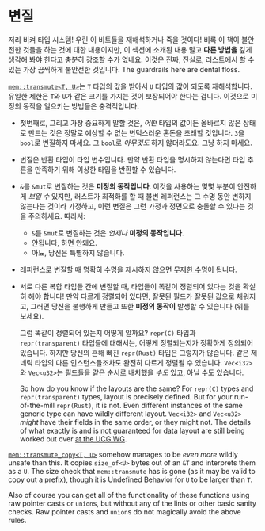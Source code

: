 # 변질

저리 비켜 타입 시스템! 우린 이 비트들을 재해석하거나 죽을 것이다! 비록 이 책이 불안전한 것들을 하는 것에 대한 내용이지만, 이 섹션에 소개된 내용 말고 **다른 방법을** 깊게 생각해 봐야 한다고 충분히 강조할 수가 없네요. 
이것은 진짜, 진실로, 러스트에서 할 수 있는 가장 끔찍하게 불안전한 것입니다. The guardrails here are dental floss.

[`mem::transmute<T, U>`][transmute]는 `T` 타입의 값을 받아서 `U` 타입의 값이 되도록 재해석합니다. 유일한 제한은 `T`와 `U`가 같은 크기를 가지는 것이 보장되어야 한다는 겁니다. 
이것으로 미정의 동작을 일으키는 방법들은 충격적입니다.

* 첫번째로, 그리고 가장 중요하게 말할 것은, *어떤* 타입의 값이든 올바르지 않은 상태로 만드는 것은 정말로 예상할 수 없는 변덕스러운 혼돈을 초래할 것입니다. `3`을 `bool`로 변질하지 마세요. 그 `bool`로 *아무것도* 하지 않더라도요. 그냥 하지 마세요.

* 변질은 반환 타입이 타입 변수입니다. 만약 반환 타입을 명시하지 않는다면 타입 추론을 만족하기 위해 이상한 타입을 반환할 수 있습니다.

* `&`를 `&mut`로 변질하는 것은 **미정의 동작입니다**. 이것을 사용하는 몇몇 부분이 안전하게 *보일 수* 있지만, 러스트가 최적화를 할 때 불변 레퍼런스는 그 수명 동안 변하지 않는다는 것이라 가정하고, 이런 변질은 그런 가정과 정면으로 충돌할 수 있다는 것을 주의하세요. 따라서:
  * `&`를 `&mut`로 변질하는 것은 *언제나* **미정의 동작입니다**.
  * 안됩니다, 하면 안돼요.
  * 아뇨, 당신은 특별하지 않습니다.

* 레퍼런스로 변질할 때 명확히 수명을 제시하지 않으면 [무제한 수명이][unbounded lifetime] 됩니다.

* 서로 다른 복합 타입들 간에 변질할 때, 타입들이 똑같이 정렬되어 있다는 것을 확실히 해야 합니다! 만약 다르게 정렬되어 있다면, 잘못된 필드가 잘못된 값으로 채워지고, 그러면 당신을 불행하게 만들고 또한 **미정의 동작이** 발생할 수 있습니다 (위를 보세요).

  그럼 똑같이 정렬되어 있는지 어떻게 알까요? `repr(C)` 타입과 `repr(transparent)` 타입들에 대해서는, 어떻게 정렬되는지가 정확하게 정의되어 있습니다. 하지만 당신의 흔해 빠진 `repr(Rust)` 타입은 그렇지가 않습니다.
  같은 제네릭 타입의 다른 인스턴스들조차도 완전히 다르게 정렬될 수 있습니다. `Vec<i32>`와 `Vec<u32>`는 필드들을 같은 순서로 배치했을 *수도* 있고, 아닐 수도 있습니다. 

  So how do you know if the layouts are the same? For `repr(C)` types and
  `repr(transparent)` types, layout is precisely defined. But for your
  run-of-the-mill `repr(Rust)`, it is not. Even different instances of the same
  generic type can have wildly different layout. `Vec<i32>` and `Vec<u32>`
  *might* have their fields in the same order, or they might not. The details of
  what exactly is and is not guaranteed for data layout are still being worked
  out over [at the UCG WG][ucg-layout].

[`mem::transmute_copy<T, U>`][transmute_copy] somehow manages to be *even more*
wildly unsafe than this. It copies `size_of<U>` bytes out of an `&T` and
interprets them as a `U`.  The size check that `mem::transmute` has is gone (as
it may be valid to copy out a prefix), though it is Undefined Behavior for `U`
to be larger than `T`.

Also of course you can get all of the functionality of these functions using raw
pointer casts or `union`s, but without any of the lints or other basic sanity
checks. Raw pointer casts and `union`s do not magically avoid the above rules.

[unbounded lifetime]: ./unbounded-lifetimes.md
[transmute]: https://doc.rust-lang.org/std/mem/fn.transmute.html
[transmute_copy]: https://doc.rust-lang.org/std/mem/fn.transmute_copy.html
[ucg-layout]: https://rust-lang.github.io/unsafe-code-guidelines/layout.html
